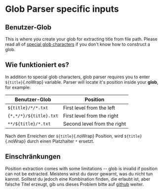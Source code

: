 # Glob Parser specific inputs

## Benutzer-Glob

This is where you create your glob for extracting title from file path. Please read all of [special glob characters](#special-glob-characters) if you don't know how to construct a glob.

## Wie funktioniert es?

In addition to special glob characters, glob parser requires you to enter `${title}`{.noWrap} variable. Parser will locate it's position inside your **glob**, for example:

| Benutzer-Glob          | Position                    |
| ---------------------- | --------------------------- |
| `${title}/*/*.txt`     | First level from the left   |
| `{*,*/*}/${title}.txt` | First level from the right  |
| `**/${title}/*.txt`    | Second level from the right |

Nach dem Erreichen der `${title}`{.noWrap} Position, wird `${title}`{.noWrap} durch einen Platzhalter `*` ersetzt.

## Einschränkungen

Position extraction comes with some limitations -- glob is invalid if position can not be extracted. Meistens wirst du davor gewarnt, was du nicht tun kannst. Solltest du jedoch eine Kombination finden, die erlaubt ist, aber falsche Titel erzeugt, gib uns dieses Problem bitte auf [github](https://github.com/FrogTheFrog/steam-rom-manager/issues) weiter.
